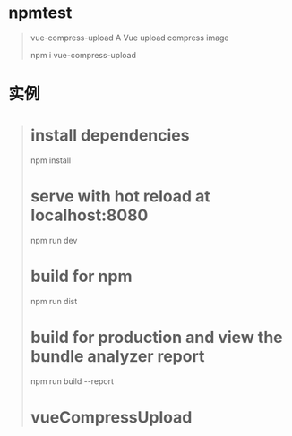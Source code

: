 # npmtest

> vue-compress-upload A Vue upload compress image
> 
>npm i vue-compress-upload
>
# 实例
><template>
>  <div id="app">
 >   <vue-compress-upload :options="options" @imageCompress="imageCompress"></vue-compress-upload>
 > </div>
></template>
><script>
>import Vue from "vue";
>import vueCompressUpload from "vue-compress-upload";
>export default {
>  name: "App",
>  data() {
>    return {
>      options: {
>        number: 0.7,// 图片质量默认0.7
>        filename: "file",// 表单name
>      btnClassName: "", //按钮class
>        btnTxt: "",// 按钮美容
>        url:""//  上传 url
>          
>     }
>    };
> },
>  methods: {
>    imageCompress() {}//上传成功后的回调
>  },
>  components: {
 >   vueCompressUpload,
>  }
>};
</script>

# install dependencies
npm install

# serve with hot reload at localhost:8080
npm run dev

# build for npm
npm run dist

# build for production and view the bundle analyzer report
npm run build --report

# vueCompressUpload
